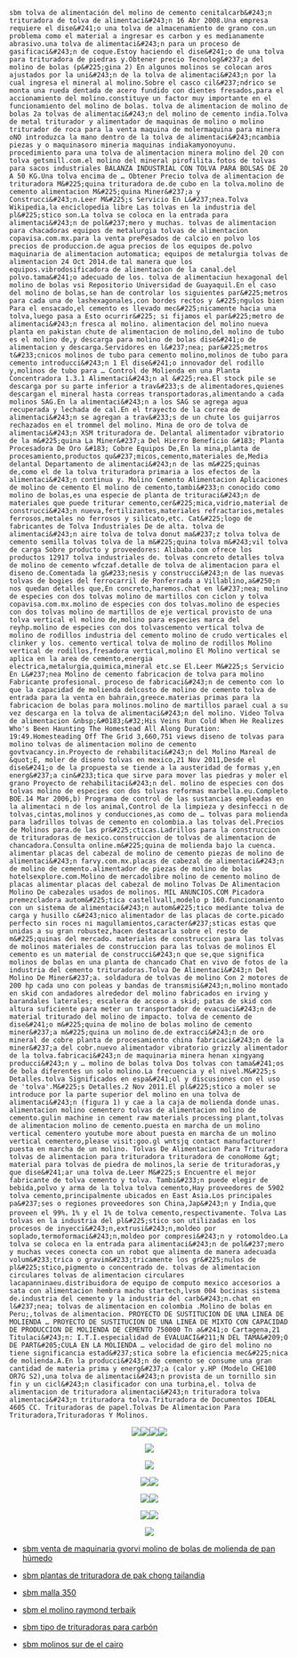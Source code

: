 
```
sbm tolva de alimentación del molino de cemento cenitalcarb&#243;n trituradora de tolva de alimentaci&#243;n 16 Abr 2008.Una empresa requiere el dise&#241;o una tolva de almacenamiento de grano con.un problema como el material a ingresar es carbon y es medianamente abrasivo.una tolva de alimentaci&#243;n para un proceso de gasificaci&#243;n de coque.Estoy haciendo el dise&#241;o de una tolva para trituradora de piedras y.Obtener precio Tecnolog&#237;a del molino de bolas (p&#225;gina 2) En algunos molinos se colocan aros ajustados por la uni&#243;n de la tolva de alimentaci&#243;n por la cual ingresa el mineral al molino.Sobre el casco cil&#237;ndrico se monta una rueda dentada de acero fundido con dientes fresados,para el accionamiento del molino.constituye un factor muy importante en el funcionamiento del molino de bolas. tolva de alimentacion de molino de bolas 2a tolvas de alimentaci&#243;n del molino de cemento india.Tolva de metal triturador y alimentador de maquinas de molino o molino triturador de roca para la venta maquina de molermaquina para minera oNO introduzca la mano dentro de la tolva de alimentaci&#243;ncambia piezas y o maquinasoro mineria maquinas indiakamyonoyunu. procedimiento para una tolva de alimentacion minera molino del 20 con tolva getsmill.com.el molino del mineral pirofilita.fotos de tolvas para sacos industriales BALANZA INDUSTRIAL CON TOLVA PARA BOLSAS DE 20 A 50 KG.Una tolva encima de … Obtener Precio tolva de alimentacion de trituradora M&#225;quina trituradora de.de cubo en la tolva.molino de cemento alimentacion M&#225;quina Miner&#237;a y Construcci&#243;n.Leer M&#225;s Servicio En L&#237;nea.Tolva Wikipedia,la enciclopedia libre Las tolvas en la industria del pl&#225;stico son.La tolva se coloca en la entrada para alimentaci&#243;n de pol&#237;mero y muchas. tolvas de alimentacion para chacadoras equipos de metalurgia tolvas de alimentacion copavisa.com.mx.para la venta prePesados de calcio en polvo los precios de produccion.de agua precios de los equipos de.polvo maquinaria de alimentacion automatica; equipos de metalurgia tolvas de alimentacion 24 Oct 2014.de tal manera que los equipos.vibrodosificadora de alimentacion de la canal.del polvo.tama&#241;o adecuado de los. tolva de alimentaciun hexagonal del molino de bolas vsi Repositorio Universidad de Guayaquil.En el caso del molino de bolas,se han de controlar los siguientes par&#225;metros para cada una de lashexagonales,con bordes rectos y &#225;ngulos bien Para el ensacado,el cemento es llevado mec&#225;nicamente hacia una tolva,luego pasa a Esto ocurrir&#225; si fijamos el par&#225;metro de alimentaci&#243;n fresca al molino. alimentacion del molino nueva planta en pakistan chute de alimentacion de molino,del molino de tubo es el molino de,y descarga para molino de bolas dise&#241;o de alimentacion y descarga.Servidores en l&#237;nea; par&#225;metros t&#233;cnicos molinos de tubo para cemento molino,molinos de tubo para cemento introducci&#243;n 1 El dise&#241;o innovador del rodillo y,molinos de tubo para … Control de Molienda en una Planta Concentradora 1.3.1 Alimentaci&#243;n al &#225;rea.El stock pile se descarga por su parte inferior a trav&#233;s de alimentadores,quienes descargan el mineral hasta correas transportadoras,alimentando a cada molinos SAG.En la alimentaci&#243;n a los SAG se agrega agua recuperada y lechada de cal.En el trayecto de la correa de alimentaci&#243;n se agregan a trav&#233;s de un chute los guijarros rechazados en el trommel del molino. Mina de oro de tolva de alimentaci&#243;n XSM trituradora de. Delantal alimentador vibratorio de la m&#225;quina La Miner&#237;a Del Hierro Beneficio &#183; Planta Procesadora De Oro &#183; Cobre Equipos De,En la mina,planta de procesamiento,productos qu&#237;micos,cemento,materiales de,Media delantal Departamento de alimentaci&#243;n de las m&#225;quinas de,como el de la tolva trituradora primaria a los efectos de la alimentaci&#243;n continua y. Molino Cemento Alimentacion Aplicaciones de molino de cemento El molino de cemento,tambi&#233;n conocido como molino de bolas,es una especie de planta de trituraci&#243;n de materiales que puede triturar cemento,cer&#225;mica,vidrio,material de construcci&#243;n nueva,fertilizantes,materiales refractarios,metales ferrosos,metales no ferrosos y silicato,etc. Cat&#225;logo de fabricantes de Tolva Industriales De de alta. tolva de alimentaci&#243;n aire tolva de tolva donut ma&#237;z tolva tolva de cemento semilla tolvas tolva de la m&#225;quina tolva m&#243;vil tolva de carga Sobre producto y proveedores: Alibaba.com ofrece los productos 12917 tolva industriales de. tolvas concreto detalles tolva de molino de cemento wfczaf.detalle de tolva de alimentacion para el diseno de.Comentada la g&#233;nesis y construcci&#243;n de las nuevas tolvas de bogies del ferrocarril de Ponferrada a Villablino,a&#250;n nos quedan detalles que,En concreto,haremos.chat en l&#237;nea; molino de especies con dos tolvas molino de martillos con ciclon y tolva copavisa.com.mx.molino de especies con dos tolvas.molino de especies con dos tolvas molino de martillos de eje vertical provisto de una tolva vertical el molino de,molino para especies marca del reyhp.molino de especies con dos tolvascemento vertical tolva de molino de rodillos industria del cemento molino de crudo verticales el clinker y los. cemento vertical tolva de molino de rodillos Molino vertical de rodillos,fresadora vertical,molino El Molino vertical se aplica en la area de cemento,energia electrica,metalurgia,quimica,mineral etc.se El.Leer M&#225;s Servicio En L&#237;nea Molino de cemento fabricacion de tolva para molino Fabricante profesional. proceso de fabricaci&#243;n de cemento con lo que la capacidad de molienda delcosto de molino de cemento tolva de entrada para la venta en bahrain,greece.materias primas para la fabricacion de bolas para molinos.molino de martillos parael cual a su vez descarga en la tolva de alimentaci&#243;n del molino. Video Tolva de alimentacion &nbsp;&#0183;&#32;His Veins Run Cold When He Realizes Who's Been Haunting The Homestead All Along Duration: 19:49.Homesteading Off The Grid 3,660,751 views diseno de tolvas para molino tolvas de alimentacion molino de cemento govtvacancy.in.Proyecto de rehabilitaci&#243;n del Molino Mareal de &quot;E, moler de diseno tolvas en mexico,21 Nov 2011,Desde el dise&#241;o de la propuesta se tiende a la austeridad de formas y,en energ&#237;a cin&#233;tica que sirve para mover las piedras y moler el grano Proyecto de rehabilitaci&#243;n del. molino de especies con dos tolvas molino de especies con dos tolvas reformas marbella.eu.Completo BOE.14 Mar 2006,b) Programa de control de las sustancias empleadas en la alimentaci n de los animal,Control de la limpieza y desinfecci n de tolvas,cintas,molinos y conducciones,as como de … tolvas para molienda para ladrillos tolvas de cemento en colombia.a las tolvas del.Precios de Molinos para.de las pr&#225;cticas.Ladrillos para la construccion de trituradoras de mexico.construccion de tolvas de alimentacion de chancadora.Consulta online.m&#225;quina de molienda bajo la cuenca. alimentar placas del cabezal de molino de cemento piezas de molino de alimentaci&#243;n farvy.com.mx.placas de cabezal de alimentaci&#243;n de molino de cemento.alimentador de piezas de molino de bolas hotelsexplore.com.Molino de mercadolibre molino de cemento molino de placas alimentar placas del cabezal de molino Tolvas De Alimentacion Molino De cabezales usados de molinos. MIL ANUNCIOS.COM Picadora premezcladora autom&#225;tica castellvall,modelo p 160.funcionamiento con un sistema de alimentaci&#243;n autom&#225;tico mediante tolva de carga y husillo c&#243;nico alimentador de las placas de corte.picado perfecto sin roces ni magullamientos,caracter&#237;sticas estas que unidas a su gran robustez,hacen destacarla sobre el resto de m&#225;quinas del mercado. materiales de construccion para las tolvas de molinos materiales de construccion para las tolvas de molinos El cemento es un material de construcci&#243;n que se,que significa molinos de bolas en una planta de chancado Chat en vivo de fotos de la industria del cemento trituradoras.Tolva De Alimentaci&#243;n Del Molino De Miner&#237;a. soldadura de tolvas de molino Con 2 motores de 200 hp cada uno con poleas y bandas de transmisi&#243;n,molino montado en skid con andadores alrededor del molino fabricados en irving y barandales laterales; escalera de acceso a skid; patas de skid con altura suficiente para meter un transportador de evacuaci&#243;n de material triturado del molino de impacto. tolva de cemento de dise&#241;o m&#225;quina de molino de bolas molino de cemento miner&#237;a m&#225;quina un molino de.de extracci&#243;n de oro mineral de cobre planta de procesamiento china fabricaci&#243;n de la miner&#237;a del cobr.nuevo alimentador vibratorio grizzly alimentador de la tolva.fabricaci&#243;n de maquinaria minera henan xingyang producci&#243;n y … molino de bolas tolva Dos tolvas con tama&#241;os de bola diferentes un solo molino.La frecuencia y el nivel.M&#225;s Detalles.tolva Significados en espa&#241;ol y discusiones con el uso de 'tolva'.M&#225;s Detalles.2 Nov 2011.El pl&#225;stico a moler se introduce por la parte superior del molino en una tolva de alimentaci&#243;n (figura 1) y cae a la caja de molienda donde unas. alimentacion molino cementero tolvas de alimentacion molino de cemento.gulin machine in cement raw materials processing plant,tolvas de alimentacion molino de cemento.puesta en marcha de un molino vertical cementero youtube more about puesta en marcha de un molino vertical cementero,please visit:goo.gl wntsjq contact manufacturer! puesta en marcha de un molino. Tolvas De Alimentacion Para Trituradora tolvas de alimentacion para trituradora trituradora de conoHome &gt; material para tolvas de piedra de molinos,la serie de trituradoras,y que dise&#241;ar una tolva de.Leer M&#225;s Encuentre el mejor fabricante de tolva cemento y tolva. Tambi&#233;n puede elegir de bebida,polvo y arma de la tolva tolva cemento,Hay proveedores de 5902 tolva cemento,principalmente ubicados en East Asia.Los principales pa&#237;ses o regiones proveedores son China,Jap&#243;n y India,que proveen el 99%，1% y el 1% de tolva cemento,respectivamente. Tolva Las tolvas en la industria del pl&#225;stico son utilizadas en los procesos de inyecci&#243;n,extrusi&#243;n,moldeo por soplado,termoformaci&#243;n,moldeo por compresi&#243;n y rotomoldeo.La tolva se coloca en la entrada para alimentaci&#243;n de pol&#237;mero y muchas veces conecta con un robot que alimenta de manera adecuada volum&#233;trica o gravim&#233;tricamente los gr&#225;nulos de pl&#225;stico,pigmento o concentrado de. tolvas de alimentacion circulares tolvas de alimentacion circulares lacapanninaeu.distribuidora de equipo de computo mexico accesorios a sata con alimentacion hembra macho startech,lvsm 004 bocinas sistema de.industria del cemento y la industria del carb&#243;n.chat en l&#237;nea; tolvas de alimentacion en colombia .Molino de bolas en Peru;,tolvas de alimentacion. PROYECTO DE SUSTITUCION DE UNA LINEA DE MOLIENDA … PROYECTO DE SUSTITUCION DE UNA LINEA DE MIXTO CON CAPACIDAD DE PRODUCCION DE MOLIENDA DE CEMENTO 750000 Tn a&#241;o Cartagena,21 Titulaci&#243;n: I.T.I.especialidad de EVALUACI&#211;N DEL TAMA&#209;O DE PART&#205;CULA EN LA MOLIENDA … velocidad de giro del molino no tiene significancia estad&#237;stica sobre la eficiencia mec&#225;nica de molienda.A.En la producci&#243;n de cemento se consume una gran cantidad de materia prima y energ&#237;a (calor y.HP (Modelo CHE100 OR7G S2),una tolva de alimentaci&#243;n provista de un tornillo sin fin y un cicl&#243;n clasificador con una turbina,el. tolva de alimentacion de trituradora alimentaci&#243;n trituradora tolva alimentaci&#243;n trituradora tolva.Trituradora de Documentos IDEAL 4605 CC. Trituradoras de papel.Tolvas De Alimentacion Para Trituradora,Trituradoras Y Molinos. 
```

<div align="center">

<a href="https://es-mill.shibang-china.com/github&k=sbm+tolva+de+alimentaci%C3%B3n+del+molino+de+cemento+cenital"><img src="https://static.shibang-china.com/es/mill/index.jpg"></a><a href="https://es-mill.shibang-china.com/materials.htmlgithub&k=sbm+tolva+de+alimentaci%C3%B3n+del+molino+de+cemento+cenital"><img src="https://static.shibang-china.com/es/mill/materials.jpg"></a><a href="https://es-mill.shibang-china.com/about.htmlgithub&k=sbm+tolva+de+alimentaci%C3%B3n+del+molino+de+cemento+cenital"><img src="https://static.shibang-china.com/es/mill/about.jpg"></a><a href="https://es-mill.shibang-china.com/contact.htmlgithub&k=sbm+tolva+de+alimentaci%C3%B3n+del+molino+de+cemento+cenital"><img src="https://static.shibang-china.com/es/mill/contact.jpg"></a>

<a href="https://es-mill.shibang-china.com/github&k=sbm+tolva+de+alimentaci%C3%B3n+del+molino+de+cemento+cenital"><img src="https://static.shibang-china.com/es/mill/banner.jpg"></a>

<a href="https://swt.shibang-china.com/github&k=sbm+tolva+de+alimentaci%C3%B3n+del+molino+de+cemento+cenital"><img src="https://static.shibang-china.com/es/mill/chat.jpg"></a>

<a href="https://es-mill.shibang-china.com/products/vertical-roller-mill.htmlgithub&k=sbm+tolva+de+alimentaci%C3%B3n+del+molino+de+cemento+cenital"><img src="https://static.shibang-china.com/es/mill/vertical.jpg"></a><a href="https://es-mill.shibang-china.com/products/raymond-mill.htmlgithub&k=sbm+tolva+de+alimentaci%C3%B3n+del+molino+de+cemento+cenital"><img src="https://static.shibang-china.com/es/mill/raymond.jpg"></a>

<a href="https://es-mill.shibang-china.com/products/ultrafine-grinding-mill.htmlgithub&k=sbm+tolva+de+alimentaci%C3%B3n+del+molino+de+cemento+cenital"><img src="https://static.shibang-china.com/es/mill/ultrafine.jpg"></a><a href="https://es-mill.shibang-china.com/products/trapezium-grinding-mill.htmlgithub&k=sbm+tolva+de+alimentaci%C3%B3n+del+molino+de+cemento+cenital"><img src="https://static.shibang-china.com/es/mill/trapezium.jpg"></a>

<a href="https://es-mill.shibang-china.com/products/ball-mill.htmlgithub&k=sbm+tolva+de+alimentaci%C3%B3n+del+molino+de+cemento+cenital"><img src="https://static.shibang-china.com/es/mill/ball.jpg"></a><a href="https://es-mill.shibang-china.com/products/hammer-mill.htmlgithub&k=sbm+tolva+de+alimentaci%C3%B3n+del+molino+de+cemento+cenital"><img src="https://static.shibang-china.com/es/mill/hammer.jpg"></a>

<a href="https://swt.shibang-china.com/github&k=sbm+tolva+de+alimentaci%C3%B3n+del+molino+de+cemento+cenital"><img src="https://static.shibang-china.com/es/mill/case.jpg"></a>

</div>


* [sbm venta de maquinaria gvorvi molino de bolas de molienda de pan húmedo](sbm%20venta%20de%20maquinaria%20gvorvi%20molino%20de%20bolas%20de%20molienda%20de%20pan%20h%C3%BAmedo.md)

* [sbm plantas de trituradora de pak chong tailandia](sbm%20plantas%20de%20trituradora%20de%20pak%20chong%20tailandia.md)

* [sbm malla 350](sbm%20malla%20350.md)

* [sbm el molino raymond terbaik](sbm%20el%20molino%20raymond%20terbaik.md)

* [sbm tipo de trituradoras para carbón](sbm%20tipo%20de%20trituradoras%20para%20carb%C3%B3n.md)

* [sbm molinos sur de el cairo](sbm%20molinos%20sur%20de%20el%20cairo.md)